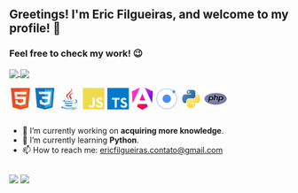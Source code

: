 ## Greetings! I'm Eric Filgueiras, and welcome to my profile! 👋
### Feel free to check my work! 😉

<div>
  <a href="https://github.com/Lightning-Raiden/">
    <img height=180 align="center" src="https://github-readme-stats.vercel.app/api?username=Lightning-Raiden&theme=radical&show_icons=true&include_all_commits=true&count_private=true" />
  </a>
  <a href="https://github.com/Lightning-Raiden?tab=repositories">
    <img height=180 align="center" src="https://github-readme-stats.vercel.app/api/top-langs?username=Lightning-Raiden&theme=radical&layout=compact&langs_count=8&card_width=375" />
  </a>
</div><br/>

<div style="display: inline_block">
  <img align="center" alt="logo-html5" height="40" width="40" src="https://raw.githubusercontent.com/devicons/devicon/master/icons/html5/html5-original.svg">
  <img align="center" alt="logo-css3" height="40" width="40" src="https://raw.githubusercontent.com/devicons/devicon/master/icons/css3/css3-original.svg">
  <img align="center" alt="logo-java" height="40" width="40" src="https://raw.githubusercontent.com/devicons/devicon/master/icons/java/java-original.svg">
  <img align="center" alt="logo-javascript" height="40" width="40" src="https://raw.githubusercontent.com/devicons/devicon/master/icons/javascript/javascript-plain.svg">
  <img align="center" alt="logo-typescript" height="40" width="40" src="https://raw.githubusercontent.com/devicons/devicon/master/icons/typescript/typescript-plain.svg">
  <img align="center" alt="logo-angular" height="40" width="40" src="https://github.com/devicons/devicon/blob/master/icons/angular/angular-original.svg">
  <img align="center" alt="logo-ionic" height="40" width="40" src="https://github.com/devicons/devicon/blob/master/icons/ionic/ionic-original.svg">
  <img align="center" alt="logo-python" height="40" width="40" src="https://github.com/devicons/devicon/blob/master/icons/python/python-original.svg">
  <img align="center" alt="logo-php" height="40" width="40" src="https://github.com/devicons/devicon/blob/master/icons/php/php-original.svg">
</div>

##

- 🔭 I’m currently working on **acquiring more knowledge**.
- 🌱 I’m currently learning **Python**.
- 📫 How to reach me: ericfilgueiras.contato@gmail.com

##

<div>
  <a href="mailto:ericfilgueiras.contato@gmail.com"><img src="https://img.shields.io/badge/Gmail-D14836?style=for-the-badge&logo=gmail&logoColor=white"></a>
  <a href="https://www.linkedin.com/in/eric-filgueiras-90395128b"><img src="https://img.shields.io/badge/LinkedIn-0077B5?style=for-the-badge&logo=linkedin&logoColor=white"></a>
</div>
